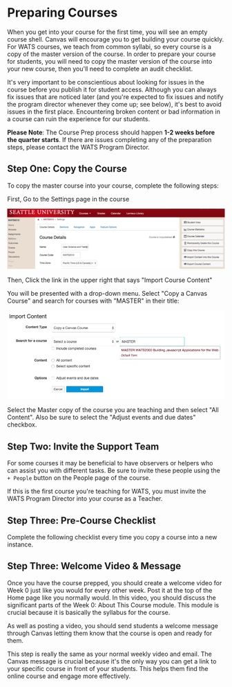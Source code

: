 # Preparing Courses

When you get into your course for the first time, you will see an empty course shell. Canvas will encourage you to get building your course quickly. For WATS courses, we teach from common syllabi, so every course is a copy of the master version of the course. In order to prepare your course for students, you will need to copy the master version of the course into your new course, then you'll need to complete an audit checklist.

It's very important to be conscientious about looking for issues in the course before you publish it for student access. Although you can always fix issues that are noticed later (and you're expected to fix issues and notify the program director whenever they come up; see below), it's best to avoid issues in the first place. Encountering broken content or bad information in a course can ruin the experience for our students.

**Please Note**: The Course Prep process should happen **1-2 weeks before the quarter starts**. If there are issues completing any of the preparation steps, please contact the WATS Program Director.

## Step One: Copy the Course
To copy the master course into your course, complete the following steps:

First, Go to the Settings page in the course

![Canvas Settings Page](img/settingsPage.png)

Then, Click the link in the upper right that says "Import Course Content"

You will be presented with a drop-down menu. Select "Copy a Canvas Course" and search for courses with "MASTER" in their title:

![Copy Course Tool](img/copyCourse.png)

Select the Master copy of the course you are teaching and then select "All Content". Also be sure to select the "Adjust events and due dates" checkbox.

## Step Two: Invite the Support Team
For some courses it may be beneficial to have observers or helpers who can assist you with different tasks. Be sure to invite these people using the `+ People` button on the People page of the course.

If this is the first course you're teaching for WATS, you must invite the WATS Program Director into your course as a Teacher.

## Step Three: Pre-Course Checklist
Complete the following checklist every time you copy a course into a new instance.

## Step Three: Welcome Video & Message
Once you have the course prepped, you should create a welcome video for Week 0 just like you would for every other week. Post it at the top of the Home page like you normally would. In this video, you should discuss the significant parts of the Week 0: About This Course module. This module is crucial because it is basically the syllabus for the course.

As well as posting a video, you should send students a welcome message through Canvas letting them know that the course is open and ready for them.

This step is really the same as your normal weekly video and email. The Canvas message is crucial because it's the only way you can get a link to your specific course in front of your students. This helps them find the online course and engage more effectively.